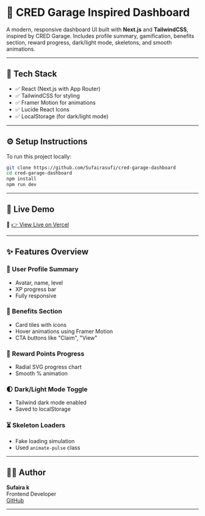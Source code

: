 # 🚗 CRED Garage Inspired Dashboard

A modern, responsive dashboard UI built with **Next.js** and **TailwindCSS**, inspired by CRED Garage. Includes profile summary, gamification, benefits section, reward progress, dark/light mode, skeletons, and smooth animations.

---

## 🧰 Tech Stack

- ✅ React (Next.js with App Router)
- ✅ TailwindCSS for styling
- ✅ Framer Motion for animations
- ✅ Lucide React Icons
- ✅ LocalStorage (for dark/light mode)

---

## ⚙️ Setup Instructions

To run this project locally:

```bash
git clone https://github.com/Sufairasufi/cred-garage-dashboard
cd cred-garage-dashboard
npm install
npm run dev
```

---


## 🚀 Live Demo

🔗 [👉 View Live on Vercel](https://cred-garage-dashboard.vercel.app/)

---

## ✨ Features Overview

### 👤 User Profile Summary
- Avatar, name, level
- XP progress bar
- Fully responsive

### 🎁 Benefits Section
- Card tiles with icons
- Hover animations using Framer Motion
- CTA buttons like "Claim", "View"

### 💎 Reward Points Progress
- Radial SVG progress chart
- Smooth % animation

### 🌓 Dark/Light Mode Toggle
- Tailwind dark mode enabled
- Saved to localStorage

### ⏳ Skeleton Loaders
- Fake loading simulation
- Used `animate-pulse` class

---

## 👩‍💻 Author

**Sufaira k**  
Frontend Developer  
[GitHub](https://github.com/Sufairasufi)

---
